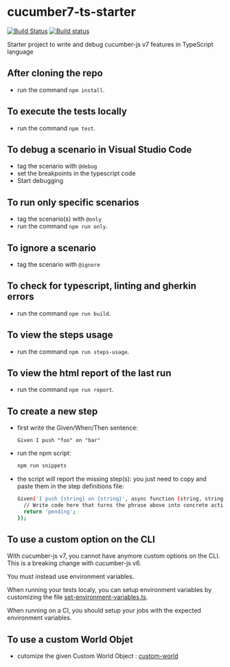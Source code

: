 # cucumber7-ts-starter

[![Build Status](https://travis-ci.org/hdorgeval/cucumber7-ts-starter.svg?branch=master)](https://travis-ci.org/hdorgeval/cucumber7-ts-starter)
[![Build status](https://ci.appveyor.com/api/projects/status/v7ing1c5m9fr0fjf?svg=true)](https://ci.appveyor.com/project/hdorgeval/cucumber7-ts-starter)

Starter project to write and debug cucumber-js v7 features in TypeScript language

## After cloning the repo

- run the command `npm install`.

## To execute the tests locally

- run the command `npm test`.

## To debug a scenario in Visual Studio Code

- tag the scenario with `@debug`
- set the breakpoints in the typescript code
- Start debugging

## To run only specific scenarios

- tag the scenario(s) with `@only`
- run the command `npm run only`.

## To ignore a scenario

- tag the scenario with `@ignore`

## To check for typescript, linting and gherkin errors

- run the command `npm run build`.

## To view the steps usage

- run the command `npm run steps-usage`.

## To view the html report of the last run

- run the command `npm run report`.

## To create a new step

- first write the Given/When/Then sentence:

  ```gherkin
  Given I push "foo" on "bar"
  ```

- run the npm script:

  ```sh
  npm run snippets
  ```

- the script will report the missing step(s): you just need to copy and paste them in the step definitions file:

  ```sh
  Given('I push {string} on {string}', async function (string, string2) {
    // Write code here that turns the phrase above into concrete actions
    return 'pending';
  });
  ```

## To use a custom option on the CLI

With cucumber-js v7, you cannot have anymore custom options on the CLI.
This is a breaking change with cucumber-js v6.

You must instead use environment variables.

When running your tests localy, you can setup environment variables by customizing the file [set-environment-variables.ts](env/set-environment-variables.ts).

When running on a CI, you should setup your jobs with the expected environment variables.

## To use a custom World Objet

- cutomize the given Custom World Object : [custom-world](world/custom-world.ts)
